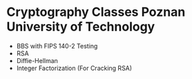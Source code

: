 # Cryptography Classes Poznan University of Technology
* BBS with FIPS 140-2 Testing
* RSA
* Diffie-Hellman
* Integer Factorization (For Cracking RSA)
